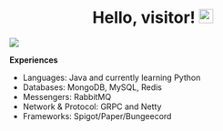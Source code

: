 <div align="center">
   <h1>Hello, visitor! <img src="https://media.giphy.com/media/hvRJCLFzcasrR4ia7z/giphy.gif" width="25px"></h1>
</div>

<img align="center" src="https://github-readme-stats.vercel.app/api?username=mluizaa00&count_private=true&show_icons=true&hide_title=true&theme=kacho_ga"/>

**Experiences**

- Languages: Java and currently learning Python
- Databases: MongoDB, MySQL, Redis
- Messengers: RabbitMQ
- Network & Protocol: GRPC and Netty
- Frameworks: Spigot/Paper/Bungeecord
